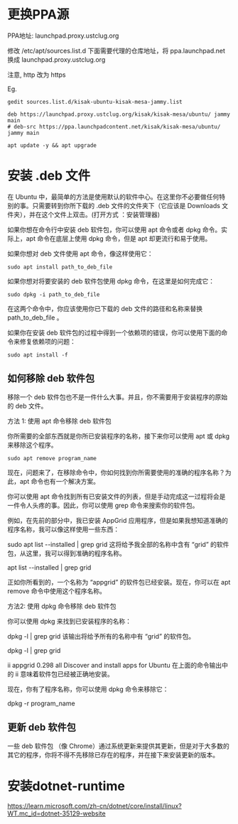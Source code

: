 # 更换PPA源

PPA地址: launchpad.proxy.ustclug.org

修改 /etc/apt/sources.list.d 下面需要代理的仓库地址，将 ppa.launchpad.net 换成 launchpad.proxy.ustclug.org

注意, http 改为 https

Eg.

    gedit sources.list.d/kisak-ubuntu-kisak-mesa-jammy.list

    deb https://launchpad.proxy.ustclug.org/kisak/kisak-mesa/ubuntu/ jammy main
    # deb-src https://ppa.launchpadcontent.net/kisak/kisak-mesa/ubuntu/ jammy main

    apt update -y && apt upgrade

# 安装 .deb 文件

在 Ubuntu 中，最简单的方法是使用默认的软件中心。在这里你不必要做任何特别的事。只需要转到你所下载的 .deb 文件的文件夹下（它应该是 Downloads 文件夹），并在这个文件上双击。(打开方式 ：安装管理器)

如果你想在命令行中安装 deb 软件包，你可以使用 apt 命令或者 dpkg 命令。实际上，apt 命令在底层上使用 dpkg 命令，但是 apt 却更流行和易于使用。

如果你想对 deb 文件使用 apt 命令，像这样使用它：

    sudo apt install path_to_deb_file

如果你想对将要安装的 deb 软件包使用 dpkg 命令，在这里是如何完成它：

    sudo dpkg -i path_to_deb_file

在这两个命令中，你应该使用你已下载的 deb 文件的路径和名称来替换 path_to_deb_file 。

如果你在安装 deb 软件包的过程中得到一个依赖项的错误，你可以使用下面的命令来修复依赖项的问题：

    sudo apt install -f

## 如何移除 deb 软件包

移除一个 deb 软件包也不是一件什么大事。并且，你不需要用于安装程序的原始的 deb 文件。

方法 1: 使用 apt 命令移除 deb 软件包

你所需要的全部东西就是你所已安装程序的名称，接下来你可以使用 apt 或 dpkg 来移除这个程序。

    sudo apt remove program_name

现在，问题来了，在移除命令中，你如何找到你所需要使用的准确的程序名称？为此，apt 命令也有一个解决方案。

你可以使用 apt 命令找到所有已安装文件的列表，但是手动完成这一过程将会是一件令人头疼的事。因此，你可以使用 grep 命令来搜索你的软件包。

例如，在先前的部分中，我已安装 AppGrid 应用程序，但是如果我想知道准确的程序名称，我可以像这样使用一些东西：

sudo apt list --installed | grep grid
这将给予我全部的名称中含有 “grid” 的软件包，从这里，我可以得到准确的程序名称。

apt list --installed | grep grid

正如你所看到的，一个名称为 “appgrid” 的软件包已经安装。现在，你可以在 apt remove 命令中使用这个程序名称。

方法2: 使用 dpkg 命令移除 deb 软件包

你可以使用 dpkg 来找到已安装程序的名称：

dpkg -l | grep grid
该输出将给予所有的名称中有 “grid” 的软件包。

dpkg -l | grep grid

ii appgrid 0.298 all Discover and install apps for Ubuntu
在上面的命令输出中的 ii 意味着软件包已经被正确地安装。

现在，你有了程序名称，你可以使用 dpkg 命令来移除它：

dpkg -r program_name

## 更新 deb 软件包

一些 deb 软件包 （像 Chrome）通过系统更新来提供其更新，但是对于大多数的其它的程序，你将不得不先移除已存在的程序，并在接下来安装更新的版本。

# 安装dotnet-runtime
https://learn.microsoft.com/zh-cn/dotnet/core/install/linux?WT.mc_id=dotnet-35129-website